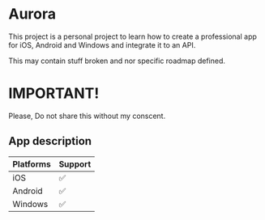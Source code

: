 # Aurora
This project is a personal project to learn how to create a professional app for iOS, Android and Windows and integrate it to an API.

This may contain stuff broken and nor specific roadmap defined.

# IMPORTANT!
Please, Do not share this without my conscent.

## App description
| Platforms | Support |
|--|--|
| iOS | ✅ |
| Android | ✅ |
| Windows | ✅ |

